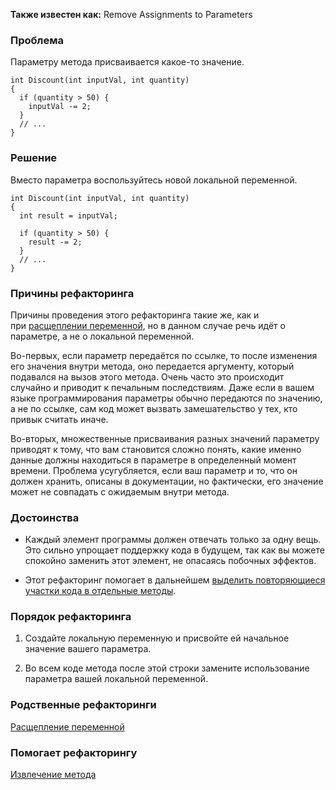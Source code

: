 **Также известен как:** Remove Assignments to Parameters

### Проблема
Параметру метода присваивается какое-то значение.
```
int Discount(int inputVal, int quantity) 
{
  if (quantity > 50) {
    inputVal -= 2;
  }
  // ...
}
```

### Решение
Вместо параметра воспользуйтесь новой локальной переменной.
```
int Discount(int inputVal, int quantity) 
{
  int result = inputVal;
  
  if (quantity > 50) {
    result -= 2;
  }
  // ...
}
```

### Причины рефакторинга
Причины проведения этого рефакторинга такие же, как и при [расщеплении переменной](Расщепление%20переменной.md), но в данном случае речь идёт о параметре, а не о локальной переменной.

Во-первых, если параметр передаётся по ссылке, то после изменения его значения внутри метода, оно передается аргументу, который подавался на вызов этого метода. Очень часто это происходит случайно и приводит к печальным последствиям. Даже если в вашем языке программирования параметры обычно передаются по значению, а не по ссылке, сам код может вызвать замешательство у тех, кто привык считать иначе.

Во-вторых, множественные присваивания разных значений параметру приводят к тому, что вам становится сложно понять, какие именно данные должны находиться в параметре в определенный момент времени. Проблема усугубляется, если ваш параметр и то, что он должен хранить, описаны в документации, но фактически, его значение может не совпадать с ожидаемым внутри метода.

### Достоинства
- Каждый элемент программы должен отвечать только за одну вещь. Это сильно упрощает поддержку кода в будущем, так как вы можете спокойно заменить этот элемент, не опасаясь побочных эффектов.
    
- Этот рефакторинг помогает в дальнейшем [выделить повторяющиеся участки кода в отдельные методы](Извлечение%20метода.md).

### Порядок рефакторинга
1. Создайте локальную переменную и присвойте ей начальное значение вашего параметра.
    
2. Во всем коде метода после этой строки замените использование параметра вашей локальной переменной.

### Родственные рефакторинги
[Расщепление переменной](Расщепление%20переменной.md)

### Помогает рефакторингу
[Извлечение метода](Извлечение%20метода.md)